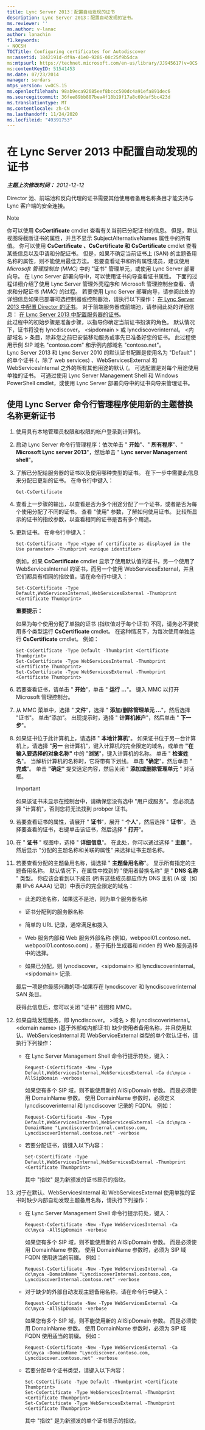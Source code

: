 ```yaml
---
title: Lync Server 2013：配置自动发现的证书
description: Lync Server 2013：配置自动发现的证书。
ms.reviewer: ''
ms.author: v-lanac
author: lanachin
f1.keywords:
- NOCSH
TOCTitle: Configuring certificates for Autodiscover
ms:assetid: 1842191d-df9a-41e0-9286-08c25f9b5dca
ms:mtpsurl: https://technet.microsoft.com/en-us/library/JJ945617(v=OCS.15)
ms:contentKeyID: 51541453
ms.date: 07/23/2014
manager: serdars
mtps_version: v=OCS.15
ms.openlocfilehash: 98ab9eca92685eef8bccc500dc4a91efa891dec6
ms.sourcegitcommit: 36fee89bb887bea4f18b19f17a8c69daf5bc423d
ms.translationtype: MT
ms.contentlocale: zh-CN
ms.lasthandoff: 11/24/2020
ms.locfileid: "49391753"
---
```

# <a name="configuring-certificates-for-autodiscover-in-lync-server-2013"></a>在 Lync Server 2013 中配置自动发现的证书

<div data-xmlns="http://www.w3.org/1999/xhtml">

<div class="topic" data-xmlns="http://www.w3.org/1999/xhtml" data-msxsl="urn:schemas-microsoft-com:xslt" data-cs="https://msdn.microsoft.com/">

<div data-asp="https://msdn2.microsoft.com/asp">



</div>

<div id="mainSection">

<div id="mainBody">

<span> </span>

_**主题上次修改时间：** 2012-12-12_

Director 池、前端池和反向代理的证书需要其他使用者备用名称条目才能支持与 Lync 客户端的安全连接。

<div>


> [!NOTE]  
> 你可以使用 <STRONG>CsCertificate</STRONG> cmdlet 查看有关当前已分配证书的信息。 但是，默认视图将截断证书的属性，并且不显示 SubjectAlternativeNames 属性中的所有值。 你可以使用 <STRONG>CsCertificate</STRONG> <STRONG>、CsCertificate 和</STRONG> <STRONG>CsCertificate</STRONG> cmdlet 查看某些信息以及申请和分配证书。 但是，如果不确定当前证书上 (SAN) 的主题备用名称的属性，则不能使用最佳方法。 若要查看证书和所有属性成员，建议使用 <EM>Microsoft 管理控制台 (MMC) </EM> 中的 "证书" 管理单元，或使用 Lync Server 部署向导。 在 Lync Server 部署向导中，可以使用证书向导查看证书属性。 下面的过程详细介绍了使用 Lync Server 管理外壳程序和 Microsoft 管理控制台查看、请求和分配证书 <EM> (MMC) </EM> 的过程。 若要使用 Lync Server 部署向导，请参阅此处的详细信息如果已部署可选控制器或控制器池，请执行以下操作： <A href="lync-server-2013-configure-certificates-for-the-director.md">在 Lync Server 2013 中配置 Director 的证书</A>。 对于前端服务器或前端池，请参阅此处的详细信息： <A href="lync-server-2013-configure-certificates-for-servers.md">在 Lync Server 2013 中配置服务器的证书</A>。<BR>此过程中的初始步骤是准备步骤，以指导你确定当前证书扮演的角色。 默认情况下，证书将没有 lyncdiscover。 &lt;sipdomain &gt; 或 lyncdiscoverinternal。 &lt;内部域名 &gt; 条目，除非您之前已安装移动服务或事先已准备好您的证书。 此过程使用示例 SIP 域名 "contoso.com" 和示例内部域名 "contoso.net"。<BR>Lync Server 2013 和 Lync Server 2010 的默认证书配置是使用名为 "Default" ) 的单个证书 (，除了 web services) 、WebServicesExternal 和 WebServicesInternal 之外的所有其他用途的默认 (。 可选配置是对每个用途使用单独的证书。 可通过使用 Lync Server Management Shell 和 Windows PowerShell cmdlet，或使用 Lync Server 部署向导中的证书向导来管理证书。



</div>

<div>

## <a name="to-update-certificates-with-new-subject-alternative-names-using-the-lync-server-management-shell"></a>使用 Lync Server 命令行管理程序使用新的主题替换名称更新证书

1.  使用具有本地管理员权限和权限的帐户登录到计算机。

2.  启动 Lync Server 命令行管理程序：依次单击 " **开始**"、" **所有程序**"、" **Microsoft Lync server 2013**"，然后单击 " **Lync server Management shell**"。

3.  了解已分配给服务器的证书以及使用哪种类型的证书。 在下一步中需要此信息来分配已更新的证书。 在命令行中键入：
    
        Get-CsCertificate

4.  查看上一步骤的输出，以查看是否为多个用途分配了一个证书，或者是否为每个使用分配了不同的证书。 查看 "使用" 参数，了解如何使用证书。 比较所显示的证书的指纹参数，以查看相同的证书是否有多个用途。

5.  更新证书。 在命令行中键入：
    
        Set-CsCertificate -Type <type of certificate as displayed in the Use parameter> -Thumbprint <unique identifier>
    
    例如，如果 **CsCertificate** cmdlet 显示了使用默认值的证书，另一个使用了 WebServicesInternal 的证书，而另一个使用 WebServicesExternal，并且它们都具有相同的指纹值，请在命令行中键入：
    
        Set-CsCertificate -Type Default,WebServicesInternal,WebServicesExternal -Thumbprint <Certificate Thumbprint>
    
    **重要提示：**
    
    如果为每个使用分配了单独的证书 (指纹值对于每个证书) 不同，请务必不要使用多个类型运行 **CsCertificate** cmdlet。 在这种情况下，为每次使用单独运行 **CsCertificate** cmdlet。 例如：
    
        Set-CsCertificate -Type Default -Thumbprint <Certificate Thumbprint>
        Set-CsCertificate -Type WebServicesInternal -Thumbprint <Certificate Thumbprint>
        Set-CsCertificate -Type WebServicesExternal -Thumbprint <Certificate Thumbprint>

6.  若要查看证书，请单击 " **开始**"，单击 " **运行 ...**"。 键入 MMC 以打开 Microsoft 管理控制台。

7.  从 MMC 菜单中，选择 " **文件**"，选择 " **添加/删除管理单元 ...**"，然后选择 "证书"。 单击“添加”。 出现提示时，选择 " **计算机帐户**"，然后单击 " **下一步**"。

8.  如果证书位于此计算机上，请选择 " **本地计算机**"。 如果证书位于另一台计算机上，请选择 "**另一** 台计算机"，键入计算机的完全限定的域名，或单击 **"在输入要选择的对象名称"** 中的 "**浏览**"，键入计算机的名称。 单击 " **检查姓名**"。 当解析计算机的名称时，它将带有下划线。 单击 **"确定**"，然后单击 " **完成**"。 单击 **"确定"** 提交选定内容，然后关闭 " **添加或删除管理单元** " 对话框。
    
    <div>
    

    > [!IMPORTANT]  
    > 如果该证书未显示在控制台中，请确保您没有选中 "用户或服务"。 您必须选择 "计算机"，否则您将无法找到 probper 证书。

    
    </div>

9.  若要查看证书的属性，请展开 " **证书**"，展开 " **个人**"，然后选择 " **证书**"。 选择要查看的证书，右键单击该证书，然后选择 " **打开**"。

10. 在 " **证书** " 视图中，选择 " **详细信息**"。 在此处，你可以通过选择 " **主题** "，然后显示 "分配的主题名称和关联的属性" 来选择证书主题名称。

11. 若要查看分配的主题备用名称，请选择 " **主题备用名称**"。 显示所有指定的主题备用名称。 默认情况下，在属性中找到的 "使用者替换名称" 是 " **DNS 名称** " 类型。 你应该会看到以下成员 (所有这些成员都应作为 DNS 主机 (A 或（如果 IPv6 AAAA) 记录）中表示的完全限定的域名：
    
      - 此池的池名称，如果这不是池，则为单个服务器名称
    
      - 证书分配到的服务器名称
    
      - 简单的 URL 记录，通常满足和拨入
    
      - Web 服务内部和 Web 服务外部名称 (例如，webpool01.contoso.net、webpool01.contoso.com) ，基于拓扑生成器和 ridden 的 Web 服务选择中的选择。
    
      - 如果已分配，则 lyncdiscover。\<sipdomain\> 和 lyncdiscoverinternal。\<sipdomain\> 记录.
    
    最后一项是你最感兴趣的项-如果存在 lyncdiscover 和 lyncdiscoverinternal SAN 条目。
    
    获得此信息后，您可以关闭 "证书" 视图和 MMC。

12. 如果自动发现服务，即 lyncdiscover。 \>域名 \> 和 lyncdiscoverinternal。\<domain name\>  (基于外部或内部证书) 缺少使用者备用名称，并且使用默认、WebServicesInternal 和 WebServiceExternal 类型的单个默认证书，请执行下列操作：
    
      - 在 Lync Server Management Shell 命令行提示符处，键入：
        
            Request-CsCertificate -New -Type Default,WebServicesInternal,WebServicesExternal -Ca dc\myca -AllSipDomain -verbose
        
        如果您有多个 SIP 域，则不能使用新的 AllSipDomain 参数。 而是必须使用 DomainName 参数。 使用 DomainName 参数时，必须定义 lyncdiscoverinternal 和 lyncdiscover 记录的 FQDN。 例如：
        
            Request-CsCertificate -New -Type Default,WebServicesInternal,WebServicesExternal -Ca dc\myca -DomainName "LyncdiscoverInternal.contoso.com, LyncdiscoverInternal.contoso.net" -verbose
    
      - 若要分配证书，请键入以下内容：
        
            Set-CsCertificate -Type Default,WebServicesInternal,WebServicesExternal -Thumbprint <Certificate Thumbprint>
        
        其中 "指纹" 是为新颁发的证书显示的指纹。

13. 对于在默认、WebServicesInternal 和 WebServicesExternal 使用单独的证书时缺少内部自动发现主题备用名称，请执行下列操作：
    
      - 在 Lync Server Management Shell 命令行提示符处，键入：
        
            Request-CsCertificate -New -Type WebServicesInternal -Ca dc\myca -AllSipDomain -verbose
        
        如果您有多个 SIP 域，则不能使用新的 AllSipDomain 参数。 而是必须使用 DomainName 参数。 使用 DomainName 参数时，必须为 SIP 域 FQDN 使用适当的前缀。 例如：
        
            Request-CsCertificate -New -Type WebServicesInternal -Ca dc\myca -DomainName "LyncdiscoverInternal.contoso.com, LyncdiscoverInternal.contoso.net" -verbose
    
      - 对于缺少的外部自动发现主题备用名称，请在命令行中键入：
        
            Request-CsCertificate -New -Type WebServicesExternal -Ca dc\myca -AllSipDomain -verbose
        
        如果您有多个 SIP 域，则不能使用新的 AllSipDomain 参数。 而是必须使用 DomainName 参数。 使用 DomainName 参数时，必须为 SIP 域 FQDN 使用适当的前缀。 例如：
        
            Request-CsCertificate -New -Type WebServicesExternal -Ca dc\myca -DomainName "Lyncdiscover.contoso.com, Lyncdiscover.contoso.net" -verbose
    
      - 若要分配单个证书类型，请键入以下内容：
        
            Set-CsCertificate -Type Default -Thumbprint <Certificate Thumbprint>
            Set-CsCertificate -Type WebServicesInternal -Thumbprint <Certificate Thumbprint>
            Set-CsCertificate -Type WebServicesExternal -Thumbprint <Certificate Thumbprint>
        
        其中 "指纹" 是为新颁发的单个证书显示的指纹。

</div>

</div>

<span> </span>

</div>

</div>

</div>

